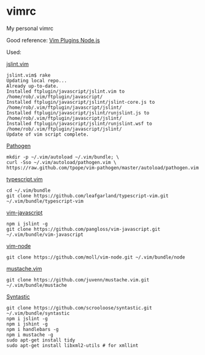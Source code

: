 vimrc
=====

My personal vimrc

Good reference: [Vim Plugins Node.js](https://github.com/joyent/node/wiki/Vim-Plugins)

Used:

  [jslint.vim](https://github.com/hallettj/jslint.vim.git)

  ```
  jslint.vim$ rake
  Updating local repo...
  Already up-to-date.
  Installed ftplugin/javascript/jslint.vim to /home/rob/.vim/ftplugin/javascript/
  Installed ftplugin/javascript/jslint/jslint-core.js to /home/rob/.vim/ftplugin/javascript/jslint/
  Installed ftplugin/javascript/jslint/runjslint.js to /home/rob/.vim/ftplugin/javascript/jslint/
  Installed ftplugin/javascript/jslint/runjslint.wsf to /home/rob/.vim/ftplugin/javascript/jslint/
  Update of vim script complete.
  ```

  [Pathogen](https://github.com/tpope/pathogen)
  ```
  mkdir -p ~/.vim/autoload ~/.vim/bundle; \
  curl -Sso ~/.vim/autoload/pathogen.vim \
  https://raw.github.com/tpope/vim-pathogen/master/autoload/pathogen.vim
  ```

  [typescript.vim](https://github.com/leafgarland/typescript-vim.git)
  ```
  cd ~/.vim/bundle
  git clone https://github.com/leafgarland/typescript-vim.git ~/.vim/bundle/typescript-vim
  ```

  [vim-javascript](https://github.com/pangloss/vim-javascript)
  ```
  npm i jslint -g
  git clone https://github.com/pangloss/vim-javascript.git ~/.vim/bundle/vim-javascript
  ```

  [vim-node](https://github.com/moll/vim-node)
  ```
  git clone https://github.com/moll/vim-node.git ~/.vim/bundle/node
  ```

  [mustache.vim](https://github.com/juvenn/mustache.vim)
  ```
  git clone https://github.com/juvenn/mustache.vim.git ~/.vim/bundle/mustache
  ```

  [Syntastic](https://github.com/scrooloose/syntastic)
  ```
  git clone https://github.com/scrooloose/syntastic.git ~/.vim/bundle/syntastic
  npm i jslint -g
  npm i jshint -g
  npm i handlebars -g
  npm i mustache -g
  sudo apt-get install tidy
  sudo apt-get install libxml2-utils # for xmllint
  ```

